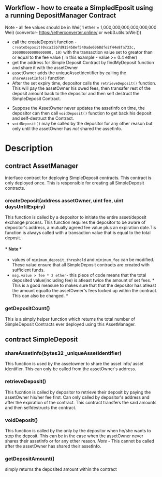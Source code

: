 
## Workflow - how to create a SimpledEposit using a running DepositManager Contract

Note - all fee values should be in Wei( 1 ether = 1,000,000,000,000,000,000 Wei) (convertor- https://etherconverter.online/ or web3.utils.toWei())

* call the createDeposit function - `createDeposit(0xca35b7d915458ef540ade6068dfe2f44e8fa733c, 200000000000000000, 10)`   with the transaction value set to greator than or equal to the fee value ( in this example - value >= 0.4 ether)
* get the address for Simple Deposit Contract by findMyDeposit function and share it with the assetOwner
* assetOwner adds the uniqueAssetIdentifier by calling the `shareAssetInfo()` function
* After the set expiry time, depositor calls the `retrieveDeposit()` function. This will pay the assetOwner his owed fees, then transafer rest of the deposit amount back to the depositor and then self destruct the SimpleDeposit Contract.


- Suppose the AssetOwner never updates the assetInfo on time, the depositor can then call `voidDeposit()` function to get back his deposit and self-destruct the Contract.
- `voidDeposit()` may be called by the depositor for any other reason but only until the assetOwner has *not* shared the assetInfo.


# Description

## contract AssetManager 
interface contract for deploying SimpleDeposit contracts. This contract is only deployed once. This is responsible for creating all SimpleDeposit contracts.

### createDeposit(address assetOwner, uint fee, uint daysUntilExpiry)
This function is called by a depositor to initiate the entire asset/deposit exchange process. This function requires the depositor to be aware of depositor's address, a mutually agreed fee value plus an expiration date.Tis function is always called with a transaction value that is equal to the total deposit.

#### * Note * 

- values of `minimum_deposit_threshold` and `minimum_fee` can be modified. These value ensure that all SimpleDeposit contracts are created with sufficient funds. 
- `msg.value > fee * 2 ether`- this piece of code means that the total deposited value(including fee) is atleast twice the amount of set fees. * This is a good measure to makes sure that that the depositor has atleast the amount equalto the assetOwner's fees locked up within the contract. This can also be changed. *

### getDepositCount()
This is a simply helper function which returns the total number of SimpleDeposit Contracts ever deployed using this AssetManager.

## contract SimpleDeposit

### shareAssetInfo(bytes32 _uniqueAssetIdentifier)
This function is used by the assetowner to share the asset info/ asset identifier. This can only be called from the assetOwner's address.

### retrieveDeposit()
This fucntion is called by depositor to retrieve their deposit by paying the assetOwner his/her fee first. Can only called by depositor's address and after the expiration of the contract. This contract transfers the said amounts and then selfdestructs the contract.

### voidDeposit()
This function is called by the only by the depositor when he/she wants to stop the deposit. This can be in the case when the assetOwner never shares their assetInfo or for any other reason. *Note* - This cannot be called after the assetOwner has shared their assetInfo.

### getDepositAmount()
simply returns the deposited amount within the contract







